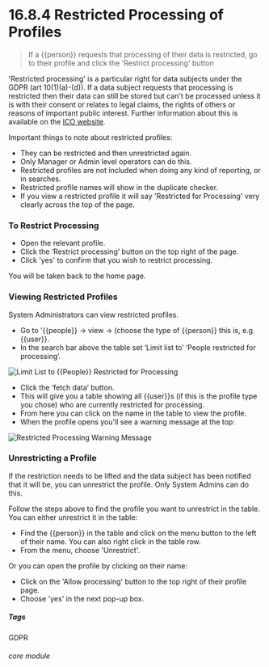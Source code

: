 # 16.8.4  <i class="fa fa-user"></i> Restricted Processing of Profiles

> If a {{person}} requests that processing of their data is restricted, go to their profile and click the 'Restrict processing' button



'Restricted processing' is a particular right for data subjects under the GDPR (art 10(1)(a)-(d)). If a data subject requests that processing is restricted then their data can still be stored but can't be processed unless it is with their consent or relates to legal claims, the rights of others or reasons of important public interest.  Further information about this is available on the [ICO website](https://ico.org.uk/for-organisations/guide-to-data-protection/guide-to-the-general-data-protection-regulation-gdpr/individual-rights/right-to-restrict-processing/).

Important things to note about restricted profiles:

- They can be restricted and then unrestricted again.
- Only Manager or Admin level operators can do this.
- Restricted profiles are not included when doing any kind of reporting, or in searches.
- Restricted profile names will show in the duplicate checker.
- If you view a restricted profile it will say 'Restricted for Processing' very clearly across the top of the page. 

### To Restrict Processing

- Open the relevant profile.
- Click the ‘Restrict processing’ button on the top right of the page.
- Click 'yes' to confirm that you wish to restrict processing. 

You will be taken back to the home page.

### Viewing Restricted Profiles
System Administrators can view restricted profiles. 

- Go to '{{people}} -> view -> (choose the type of {{person}} this is, e.g. {{user}}.
- In the search bar above the table set ‘Limit list to’ ‘People restricted for processing’. 

![Limit List to {{People}} Restricted for Processing](16.8.4a.png)

- Click the ‘fetch data’ button. 
- This will give you a table showing all {{user}}s (if this is the profile type you chose) who are currently restricted for processing.
- From here you can click on the name in the table to view the profile. 
- When the profile opens you'll see a warning message at the top:

![Restricted Processing Warning Message](16.8.4b.png)

### Unrestricting a Profile
If the restriction needs to be lifted and the data subject has been notified that it will be, you can unrestrict the profile. Only System Admins can do this. 

Follow the steps above to find the profile you want to unrestrict in the table. You can either unrestrict it in the table:
   - Find the {{person}} in the table and click on the menu button to the left of their name. You can also right click in the table row. 
   - From the menu, choose 'Unrestrict'.
   
Or you can open the profile by clicking on their name:
   - Click on the 'Allow processing' button to the top right of their profile page. 
   - Choose 'yes' in the next pop-up box.


##### Tags
GDPR

###### core module

